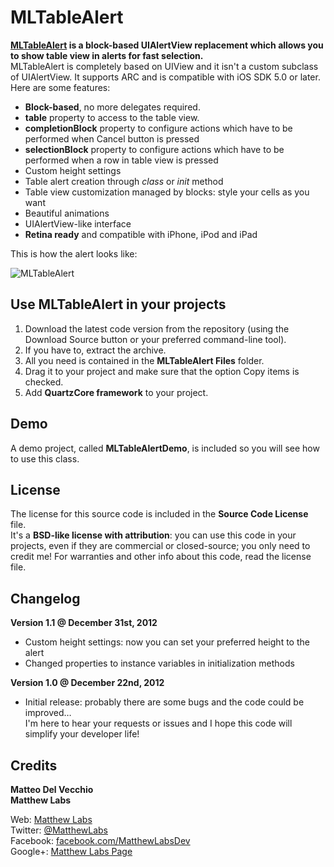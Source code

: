 MLTableAlert
===
**[MLTableAlert][1] is a block-based UIAlertView replacement which allows you to show table view in alerts for fast selection.**  
MLTableAlert is completely based on UIView and it isn't a custom subclass of UIAlertView. It supports ARC and is compatible with iOS SDK 5.0 or later.  
Here are some features:  

* **Block-based**, no more delegates required.
* **table** property to access to the table view.
* **completionBlock** property to configure actions which have to be performed when Cancel button is pressed
* **selectionBlock** property to configure actions which have to be performed when a row in table view is pressed
* Custom height settings
* Table alert creation through _class_ or _init_ method
* Table view customization managed by blocks: style your cells as you want
* Beautiful animations
* UIAlertView-like interface
* **Retina ready** and compatible with iPhone, iPod and iPad

This is how the alert looks like:  
  
![MLTableAlert](http://www.matthewlabs.com/resources/external/MLTableAlertGitHubSmall.png "MLTableAlert")  
  
Use MLTableAlert in your projects
---
1. Download the latest code version from the repository (using the Download Source button or your preferred command-line tool).
2. If you have to, extract the archive.
3. All you need is contained in the **MLTableAlert Files** folder.
4. Drag it to your project and make sure that the option Copy items is checked.
5. Add **QuartzCore framework** to your project.

Demo
---
A demo project, called **MLTableAlertDemo**, is included so you will see how to use this class.  

License
---
The license for this source code is included in the **Source Code License** file.  
It's a **BSD-like license with attribution**: you can use this code in your projects, even if they are commercial or closed-source; you only need to credit me!
For warranties and other info about this code, read the license file.  
  
Changelog
---
**Version 1.1 @ December 31st, 2012**

* Custom height settings: now you can set your preferred height to the alert
* Changed properties to instance variables in initialization methods  

**Version 1.0 @ December 22nd, 2012**  

* Initial release: probably there are some bugs and the code could be improved…  
I'm here to hear your requests or issues and I hope this code will simplify your developer life!  
  
Credits
---  
**Matteo Del Vecchio**  
**Matthew Labs**  
  
Web: [Matthew Labs][2]  
Twitter: [@MatthewLabs][3]  
Facebook: [facebook.com/MatthewLabsDev][4]  
Google+: [Matthew Labs Page][5]  
  
  [1]: http://www.matthewlabs.com/blog/mltablealert-an-overview/
  [2]: http://www.matthewlabs.com/ "Matthew Labs"
  [3]: http://twitter.com/MatthewLabs "Matthew Labs on Twitter"
  [4]: http://www.facebook.com/MatthewLabsDev "Matthew Labs on Facebook"
  [5]: https://plus.google.com/117759042318503506347 "Matthew Labs on Google+"